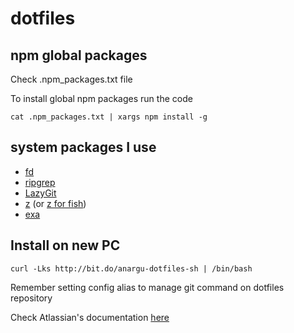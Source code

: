 # dotfiles

## npm global packages

Check .npm_packages.txt file

To install global npm packages run the code

    cat .npm_packages.txt | xargs npm install -g

## system packages I use


- [fd](https://github.com/sharkdp/fd#installation) 
- [ripgrep](https://github.com/BurntSushi/ripgrep#installation)
- [LazyGit](https://github.com/jesseduffield/lazygit)
- [z](https://github.com/rupa/z) (or [z for fish](https://github.com/jethrokuan/z))
- [exa](https://the.exa.website)

## Install on new PC

    curl -Lks http://bit.do/anargu-dotfiles-sh | /bin/bash


Remember setting config alias to manage git command on dotfiles repository

Check Atlassian's documentation [here](https://www.atlassian.com/git/tutorials/dotfiles)
